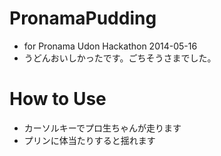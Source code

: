 # PronamaPudding
 * for Pronama Udon Hackathon 2014-05-16
 * うどんおいしかったです。ごちそうさまでした。
# How to Use
 * カーソルキーでプロ生ちゃんが走ります
 * プリンに体当たりすると揺れます